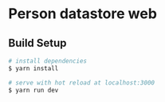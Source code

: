 # Person datastore web

## Build Setup

``` bash
# install dependencies
$ yarn install

# serve with hot reload at localhost:3000
$ yarn run dev


